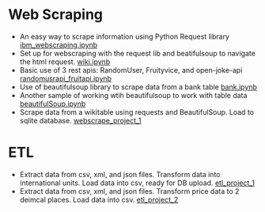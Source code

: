
# Web Scraping
- An easy way to scrape information using Python Request library [ibm_webscraping.ipynb](https://github.com/andmedina/webscraping_projects/blob/main/ibm_webscraping.ipynb)
- Set up for webscraping with the request lib and beatifulsoup to navigate the html request. [wiki.ipynb](https://github.com/andmedina/webscraping_projects/blob/main/wiki.ipynb)
- Basic use of 3 rest apis: RandomUser, Fruityvice, and open-joke-api [randomusrapi_fruitapi.ipynb](https://github.com/andmedina/webscraping_projects/blob/main/REST_API/randomusrapi_fruitapi.ipynb)
- Use of beautifulsoup library to scrape data from a bank table [bank.ipynb](https://github.com/andmedina/webscraping_projects/blob/main/banks.ipynb)
- Another sample of working wtih beautifulsoup to work with table data [beautifulSoup.ipynb](https://github.com/andmedina/webscraping_projects/blob/main/beautifulSoup.ipynb)
- Scrape data from a wikitable using requests and BeautifulSoup. Load to sqlite database. [webscrape_project_1](https://github.com/andmedina/data-engineering-projects/blob/main/webscrape_project_1.ipynb)

# ETL 
- Extract data from csv, xml, and json files. Transform data into international units. Load data into csv, ready for DB upload. [etl_project_1](https://github.com/andmedina/data-engineering-projects/blob/main/etl_project_1.ipynb)
- Extract data from csv, xml, and json files. Transform price data to 2 deimcal places. Load data into csv. [etl_project_2](https://github.com/andmedina/data-engineering-projects/blob/main/etl_project_2.ipynb)
